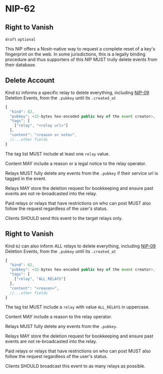 NIP-62
======

Right to Vanish
---------------

`draft` `optional`

This NIP offers a Nostr-native way to request a complete reset of a key's fingerprint on the web. In some jurisdictions, this is a legally binding procedure and thus supporters of this NIP MUST trully delete events from their database. 

## Delete Account

Kind `62` informs a specific relay to delete everything, including [NIP-09](09.md) Deletion Events, from the `.pubkey` until its `.created_at`

```js
{
  "kind": 62,
  "pubkey": <32-bytes hex-encoded public key of the event creator>,
  "tags": [
    ["relay", "<relay url>"]
  ],
  "content": "<reason or note>",
  //...other fields
}
```

The tag list MUST include at least one `relay` value. 

Content MAY include a reason or a legal notice to the relay operator. 

Relays MUST fully delete any events from the `.pubkey` if their service url is tagged in the event. 

Relays MAY store the deletion request for bookkeeping and ensure past events are not re-broadcasted into the relay. 

Paid relays or relays that have restrictions on who can post MUST also follow the request regardless of the user's status. 

Clients SHOULD send this event to the target relays only. 

## Right to Vanish

Kind `62` can also inform ALL relays to delete everything, including [NIP-09](09.md) Deletion Events, from the `.pubkey` until its `.created_at`

```js
{
  "kind": 62,
  "pubkey": <32-bytes hex-encoded public key of the event creator>,
  "tags": [
    ["relay", "ALL_RELAYS"]
  ],
  "content": "<reason>",
  //...other fields
}
```

The tag list MUST include a `relay` with value `ALL_RELAYS` in uppercase. 

Content MAY include a reason to the relay operator. 

Relays MUST fully delete any events from the `.pubkey`. 

Relays MAY store the deletion request for bookkeeping and ensure past events are not re-broadcasted into the relay. 

Paid relays or relays that have restrictions on who can post MUST also follow the request regardless of the user's status. 

Clients SHOULD broadcast this event to as many relays as possible. 